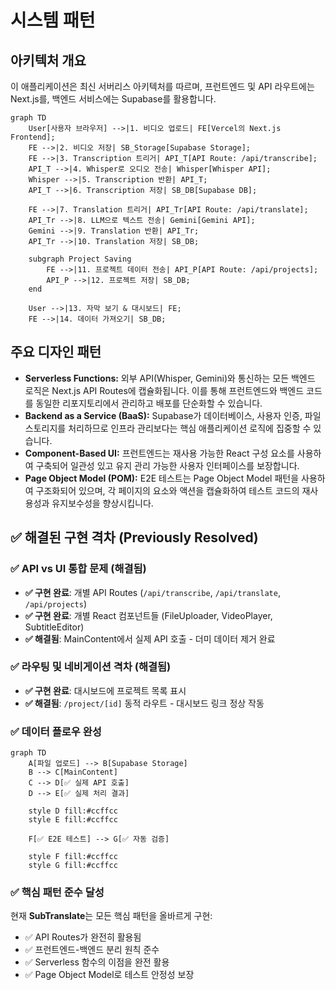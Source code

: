 # 시스템 패턴

## 아키텍처 개요

이 애플리케이션은 최신 서버리스 아키텍처를 따르며, 프런트엔드 및 API 라우트에는 Next.js를, 백엔드 서비스에는 Supabase를 활용합니다.

```mermaid
graph TD
    User[사용자 브라우저] -->|1. 비디오 업로드| FE[Vercel의 Next.js Frontend];
    FE -->|2. 비디오 저장| SB_Storage[Supabase Storage];
    FE -->|3. Transcription 트리거| API_T[API Route: /api/transcribe];
    API_T -->|4. Whisper로 오디오 전송| Whisper[Whisper API];
    Whisper -->|5. Transcription 반환| API_T;
    API_T -->|6. Transcription 저장| SB_DB[Supabase DB];

    FE -->|7. Translation 트리거| API_Tr[API Route: /api/translate];
    API_Tr -->|8. LLM으로 텍스트 전송| Gemini[Gemini API];
    Gemini -->|9. Translation 반환| API_Tr;
    API_Tr -->|10. Translation 저장| SB_DB;

    subgraph Project Saving
        FE -->|11. 프로젝트 데이터 전송| API_P[API Route: /api/projects];
        API_P -->|12. 프로젝트 저장| SB_DB;
    end

    User -->|13. 자막 보기 & 대시보드| FE;
    FE -->|14. 데이터 가져오기| SB_DB;
```

## 주요 디자인 패턴

- **Serverless Functions:** 외부 API(Whisper, Gemini)와 통신하는 모든 백엔드 로직은 Next.js API Routes에 캡슐화됩니다. 이를 통해 프런트엔드와 백엔드 코드를 동일한 리포지토리에서 관리하고 배포를 단순화할 수 있습니다.
- **Backend as a Service (BaaS):** Supabase가 데이터베이스, 사용자 인증, 파일 스토리지를 처리하므로 인프라 관리보다는 핵심 애플리케이션 로직에 집중할 수 있습니다.
- **Component-Based UI:** 프런트엔드는 재사용 가능한 React 구성 요소를 사용하여 구축되어 일관성 있고 유지 관리 가능한 사용자 인터페이스를 보장합니다.
- **Page Object Model (POM):** E2E 테스트는 Page Object Model 패턴을 사용하여 구조화되어 있으며, 각 페이지의 요소와 액션을 캡슐화하여 테스트 코드의 재사용성과 유지보수성을 향상시킵니다.

## ✅ 해결된 구현 격차 (Previously Resolved)

### ✅ API vs UI 통합 문제 (해결됨)
- **✅ 구현 완료**: 개별 API Routes (`/api/transcribe`, `/api/translate`, `/api/projects`)
- **✅ 구현 완료**: 개별 React 컴포넌트들 (FileUploader, VideoPlayer, SubtitleEditor)
- **✅ 해결됨**: MainContent에서 실제 API 호출 - 더미 데이터 제거 완료

### ✅ 라우팅 및 네비게이션 격차 (해결됨)
- **✅ 구현 완료**: 대시보드에 프로젝트 목록 표시
- **✅ 해결됨**: `/project/[id]` 동적 라우트 - 대시보드 링크 정상 작동

### ✅ 데이터 플로우 완성
```mermaid
graph TD
    A[파일 업로드] --> B[Supabase Storage] 
    B --> C[MainContent]
    C --> D[✅ 실제 API 호출]
    D --> E[✅ 실제 처리 결과]
    
    style D fill:#ccffcc
    style E fill:#ccffcc
    
    F[✅ E2E 테스트] --> G[✅ 자동 검증]
    
    style F fill:#ccffcc
    style G fill:#ccffcc
```

### ✅ 핵심 패턴 준수 달성
현재 **SubTranslate**는 모든 핵심 패턴을 올바르게 구현:
- ✅ API Routes가 완전히 활용됨
- ✅ 프런트엔드-백엔드 분리 원칙 준수
- ✅ Serverless 함수의 이점을 완전 활용
- ✅ Page Object Model로 테스트 안정성 보장
